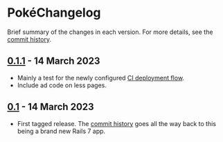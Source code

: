 # PokéChangelog

Brief summary of the changes in each version. For more details, see the
[commit history](https://github.com/vinnydiehl/pokelog/commits/trunk).

## [0.1.1](https://github.com/vinnydiehl/pokelog/tree/0.1.1) - 14 March 2023

 * Mainly a test for the newly configured [CI deployment
   flow](https://github.com/vinnydiehl/pokelog/blob/44e3e37b32997435b4c51cf0c14678d8088c42af/CONTRIBUTING.md#continuous-integration-).
 * Include ad code on less pages.

## [0.1](https://github.com/vinnydiehl/pokelog/tree/0.1) - 14 March 2023

 * First tagged release. The
   [commit history](https://github.com/vinnydiehl/pokelog/commits/trunk) goes
   all the way back to this being a brand new Rails 7 app.
